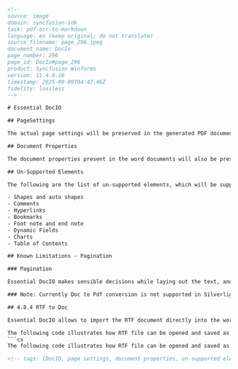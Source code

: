 ```html
<!-- 
source: image
domain: syncfusion-sdk
task: pdf-ocr-to-markdown
language: en (keep original; do not translate)
source_filename: page_296.jpeg
document_name: DocIo
page_number: 296
page_id: DocIo#page_296
product: Syncfusion Winforms
version: 11.4.0.26
timestamp: 2025-08-09T04:47:46Z
fidelity: lossless
-->

# Essential DocIO

## PageSettings

The actual page settings will be preserved in the generated PDF documents, which includes page size, orientation, page borders, and its background image if available.

## Document Properties

The document properties present in the word documents will also be preserved in the generated PdfDocument.

## Un-Supported Elements

The following are the list of un-supported elements, which will be supported in the future releases and will not be preserved in the generated PDF document.

- Shapes and auto shapes
- Comments
- Hyperlinks
- Bookmarks
- Foot note and end note
- Dynamic Fields
- Charts
- Table of Contents

## Known Limitations - Pagination

### Pagination

Essential DocIO makes sensible decisions while laying out the text, and its supported elements while generating the PDF documents. But however, we cannot guarantee pagination with all the documents.

### Note: Currently Doc to Pdf conversion is not supported in Silverlight application.

## 4.8.4 RTF to Doc

Essential DocIO allows to import the RTF document directly into the word document.

The following code illustrates how RTF file can be opened and saved as a word document.
```cs
The following code illustrates how RTF file can be opened and saved as a word document.
```

```html
<!-- tags: [DocIO, page settings, document properties, un-supported elements, pagination, limitations, RTF to Doc, conversion, Silverlight] keywords: [Essential DocIO, page size, orientation, page borders, background image, document properties, shapes, comments, hyperlinks, bookmarks, foot note, end note, dynamic fields, charts, table of contents, pagination, RTF document, word document] -->
```